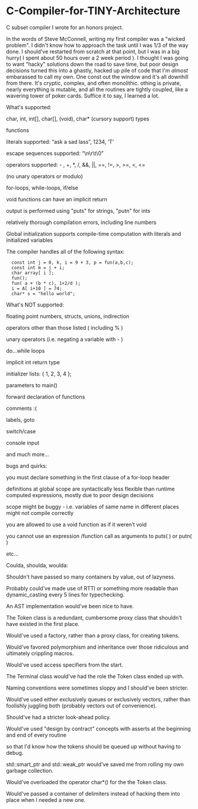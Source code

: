 C-Compiler-for-TINY-Architecture
================================

C subset compiler I wrote for an honors project.

In the words of Steve McConnell, writing my first compiler was a "wicked problem". 
I didn't know how to approach the task until I was 1/3 of the way done. I should've 
restarted from scratch at that point, but I was in a big hurry( I spent about 50 
hours over a 2 week period ). I thought I was going to want "hacky" solutions down
the road to save time, but poor design decisions turned this into a ghastly, 
hacked up pile of code that I'm *almost* embarassed to call my own. One const out the
window and it's all downhill from there. It's cryptic, complex, and often monolithic.
othing is private, nearly everything is mutable, and all the routines are tightly 
coupled, like a wavering tower of poker cards. Suffice it to say, I learned a lot.





What's supported:

char, int, int[], char[], (void), char* (cursory support) types 

functions

literals supported: “ask a sad lass”, 1234, ‘T’

escape sequences supported: “\n\r\t\0”

operators supported: - , +, *, /, &&, ||, ==, !=, >, >=, <, <= 

(no unary operators or modulo)

for-loops, while-loops, if/else

void functions can have an implicit return

output is performed using "puts" for strings, "putn" for ints

relatively thorough compilation errors, including line numbers

Global initialization supports compile-time computation with literals 
and initialized variables




The compiler handles all of the following syntax:


      const int j = 0, k, i = 9 + 3, p = fun(a,b,c);
      const int m = j + i;
      char array[ i ]; 
      fun();
      fun( a + (b * c), 1+2/d );
      i = A[ i+10 ] = 74;
      char* s = "hello world";






What's NOT supported:


floating point numbers, structs, unions, indirection

operators other than those listed ( including % )

unary operators (i.e. negating a variable with - )

do...while loops

implicit int return type

initializer lists: { 1, 2, 3, 4 };

parameters to main()

forward declaration of functions

comments :(

labels, goto

switch/case

console input

and much more...



bugs and quirks:

you must declare something in the first clause of a for-loop header

definitions at global scope are syntactically less flexible than runtime computed expressions,
mostly due to poor design decisions

scope might be buggy - i.e. variables of same name in different places might not compile correctly

you are allowed to use a void function as if it weren’t void

you cannot use an expression /function call as arguments to puts( ) or putn( )

etc...



Coulda, shoulda, woulda:

Shouldn't have passed so many containers by value, out of lazyness.

Probably could've made use of RTTI or something more readable than dynamic_casting every 5 lines for typechecking.

An AST implementation would've been nice to have.

The Token class is a redundant, cumbersome proxy class that shouldn't have existed in the first place.

Would've used a factory, rather than a proxy class, for creating tokens.

Would've favored polymorphism and inheritance over those ridiculous and ultimately crippling macros.

Would've used access specifiers from the start.

The Terminal class would've had the role the Token class ended up with.

Naming conventions were sometimes sloppy and I should've been stricter.

Would've used either exclusively queues or exclusively vectors, rather than foolishly juggling both (probably vectors
out of convenience).

Should've had a stricter look-ahead policy.

Would've used "design by contract" concepts with asserts at the beginning and end of every routine

so that I'd know how the tokens should be queued up without having to debug.

std::smart_ptr and std::weak_ptr would've saved me from rolling my own garbage collection.

Would've overloaded the operator char*()  for the the Token class.

Would've passed a container of delimiters instead of hacking them into place when I needed a new one.
